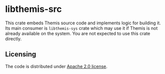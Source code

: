 # libthemis-src

This crate embeds Themis source code
and implements logic for building it.
Its main consumer is `libthemis-sys` crate
which may use it if Themis is not already available on the system. 
You are not expected to use this crate directly.

## Licensing

The code is distributed under [Apache 2.0 license](LICENSE).

